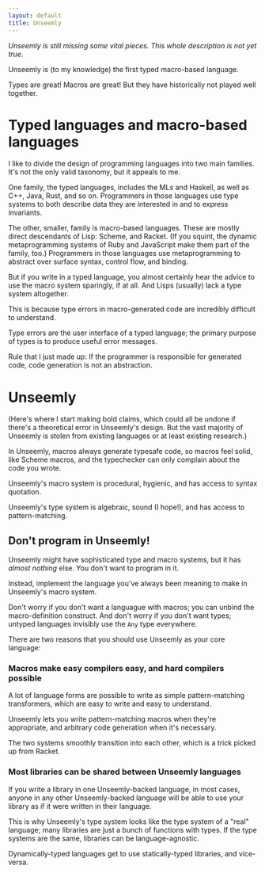 ```yaml
---
layout: default
title: Unseemly
---
```


_Unseemly is still missing some vital pieces. This whole description is not yet true._

Unseemly is (to my knowledge) the first typed macro-based language.

Types are great! Macros are great! But they have historically not played well together.

# Typed languages and macro-based languages

I like to divide the design of programming languages into two main families.
It's not the only valid taxonomy, 
 but it appeals to me.

One family, the typed languages,
 includes the MLs and Haskell, as well as C++, Java, Rust, and so on.
Programmers in those languages use type systems
 to both describe data they are interested in and to express invariants.

The other, smaller, family is macro-based languages.
These are mostly direct descendants of Lisp: Scheme, and Racket.
(If you squint, the dynamic metaprogramming systems of Ruby and JavaScript
 make them part of the family, too.)
Programmers in those languages use metaprogramming to 
 abstract over surface syntax, control flow, and binding.

But if you write in a typed language, 
 you almost certainly hear the advice to use the macro system sparingly,
  if at all.
And Lisps (usually) lack a type system altogether.

This is because type errors in macro-generated code 
 are incredibly difficult to understand.

Type errors are the user interface of a typed language;
 the primary purpose of types is to produce useful error messages.

Rule that I just made up:
 If the programmer is responsible for generated code,
  code generation is not an abstraction.

# Unseemly

(Here's where I start making bold claims,
  which could all be undone 
   if there's a theoretical error in Unseemly's design.
 But the vast majority of Unseemly
  is stolen from existing languages or at least existing research.)

In Unseemly, macros always generate typesafe code,
 so macros feel solid, like Scheme macros,
  and the typechecker can only complain about the code you wrote.

Unseemly's macro system is procedural, hygienic, and has access to syntax quotation.

Unseemly's type system is algebraic, sound (I hope!), and has access to pattern-matching.

## Don't program in Unseemly!

Unseemly might have sophisticated type and macro systems,
 but it has _almost nothing_ else.
You don't want to program in it.

Instead, implement the language you've always been meaning to make
 in Unseemly's macro system.

Don't worry if you don't want a languague with macros;
 you can unbind the macro-definition construct.
And don't worry if you don't want types;
 untyped languages invisibly use the `Any` type everywhere.

There are two reasons that you should use Unseemly as your core language:

### Macros make easy compilers easy, and hard compilers possible

A lot of language forms are possible to write 
 as simple pattern-matching transformers,
  which are easy to write and easy to understand.

Unseemly lets you write pattern-matching macros
  when they're appropriate,
 and arbitrary code generation when it's necessary.

The two systems smoothly transition into each other,
 which is a trick picked up from Racket.

### Most libraries can be shared between Unseemly languages

If you write a library in one Unseemly-backed language,
 in most cases, anyone in any other Unseemly-backed language
  will be able to use your library
   as if it were written in their language.
   
This is why Unseemly's type system looks like the type system of a "real" language;
 many libraries are just a bunch of functions with types.
If the type systems are the same, libraries can be language-agnostic.

Dynamically-typed languages get to use statically-typed libraries,
 and vice-versa.
 

